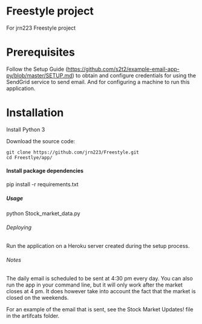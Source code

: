 # Freestyle project
For jrn223 Freestyle project

# Prerequisites
Follow the Setup Guide (https://github.com/s2t2/example-email-app-py/blob/master/SETUP.md) to obtain and configure credentials for using the SendGrid service to send email. And for configuring a machine to run this application.

# Installation

Install Python 3

Download the source code:

```shell
git clone https://github.com/jrn223/Freestyle.git
cd Freestlye/app/
```

#### Install package dependencies
pip install -r requirements.txt

##### Usage
python Stock_market_data.py

###### Deploying
Run the application on a Heroku server created during the setup process. 

###### Notes

The daily email is scheduled to be sent at 4:30 pm every day. You can also run the app in your command line, but it will only work after the market closes at 4 pm. It does however take into account the fact that the market is closed on the weekends.

For an example of the email that is sent, see the Stock Market Updates! file in the artifcats folder.
